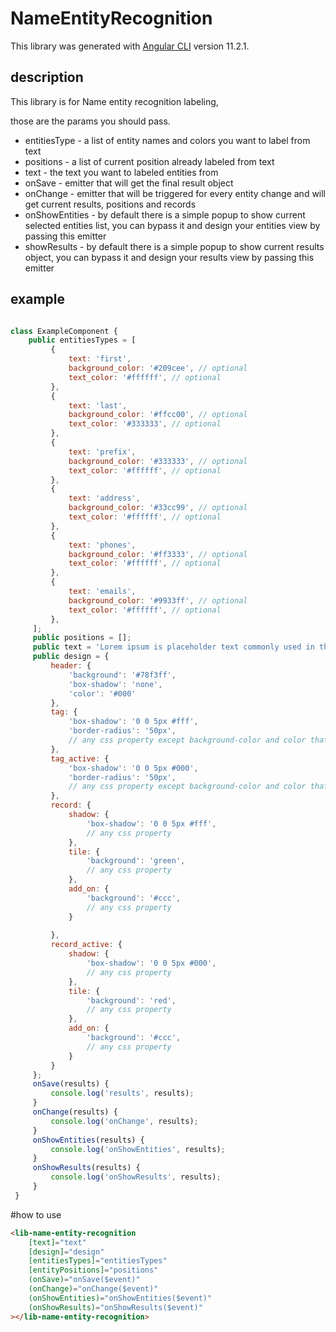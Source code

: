 # NameEntityRecognition

This library was generated with [Angular CLI](https://github.com/angular/angular-cli) version 11.2.1.

## description

This library is for Name entity recognition labeling,

those are the params you should pass.<br>
* entitiesType - a list of entity names and colors you want to label from text
* positions - a list of current position already labeled from text
* text - the text you want to labeled entities from
* onSave - emitter that will get the final result object
* onChange - emitter that will be triggered for every entity change and will get current results, positions and records
* onShowEntities - by default there is a simple popup to show current selected entities list, you can bypass it and design your entities view by passing this emitter
* showResults - by default there is a simple popup to show current results object, you can bypass it and design your results view by passing this emitter 
## example
```js

class ExampleComponent {
    public entitiesTypes = [
         {
             text: 'first',
             background_color: '#209cee', // optional
             text_color: '#ffffff', // optional
         },
         {
             text: 'last',
             background_color: '#ffcc00', // optional
             text_color: '#333333', // optional
         },
         {
             text: 'prefix',
             background_color: '#333333', // optional
             text_color: '#ffffff', // optional
         },
         {
             text: 'address',
             background_color: '#33cc99', // optional
             text_color: '#ffffff', // optional
         },
         {
             text: 'phones',
             background_color: '#ff3333', // optional
             text_color: '#ffffff', // optional
         },
         {
             text: 'emails',
             background_color: '#9933ff', // optional
             text_color: '#ffffff', // optional
         },
     ];
     public positions = [];
     public text = 'Lorem ipsum is placeholder text commonly used in the graphic, print, and publishing industries for previewing layouts and visual mockups';
     public design = {
         header: {
             'background': '#78f3ff',
             'box-shadow': 'none',
             'color': '#000'
         },
         tag: {
             'box-shadow': '0 0 5px #fff',
             'border-radius': '50px',
             // any css property except background-color and color that being set by entity setting
         },
         tag_active: {
             'box-shadow': '0 0 5px #000',
             'border-radius': '50px',
             // any css property except background-color and color that being set by entity setting
         },
         record: {
             shadow: {
                 'box-shadow': '0 0 5px #fff',
                 // any css property
             },
             tile: {
                 'background': 'green',
                 // any css property
             },
             add_on: {
                 'background': '#ccc',
                 // any css property
             }
 
         },
         record_active: {
             shadow: {
                 'box-shadow': '0 0 5px #000',
                 // any css property
             },
             tile: {
                 'background': 'red',
                 // any css property
             },
             add_on: {
                 'background': '#ccc',
                 // any css property
             }
         }
     };
     onSave(results) {
         console.log('results', results);
     }
     onChange(results) {
         console.log('onChange', results);
     }
     onShowEntities(results) {
         console.log('onShowEntities', results);
     }
     onShowResults(results) {
         console.log('onShowResults', results);
     }
 }
```

#how to use
```html
<lib-name-entity-recognition
    [text]="text"
    [design]="design"
    [entitiesTypes]="entitiesTypes"
    [entityPositions]="positions"
    (onSave)="onSave($event)"
    (onChange)="onChange($event)"
    (onShowEntities)="onShowEntities($event)"
    (onShowResults)="onShowResults($event)"
></lib-name-entity-recognition>
```

